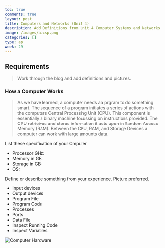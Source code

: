 ```yaml
---
toc: true
comments: true
layout: post
title: Computers and Networks (Unit 4)
description: Add Definitions from Unit 4 Computer Systems and Networks
image: /images/apcsp.png
categories: []
type: ap
week: 29
---
```


## Requirements
> Work through the blog and add definitions and pictures.


### How a Computer Works
> As we have learned, a computer needs aa prgram to do something smart.  The sequence of a program initiates a series of actions with the computers Central Processing Unit (CPU). This component is essentially a binary machine focussing on instructions provided.  The CPU retrieives and stores information it acts upon in Random Access Memory (RAM). Between the CPU, RAM, and Storage Devices a computer can work with large amounts data.

List these specification of your Cmputer
- Processor GHz:
- Memory in GB:
- Storage in GB:
- OS:

Define or describe something from your experience. Picture preferred.
- Input devices
- Output devices
- Program File
- Program Code
- Processes
- Ports
- Data File
- Inspect Running Code
- Inspect Variables


![Computer Hardware]({{site.baseurl}}/cpu.jpeg)
